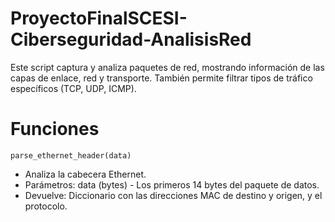 # ProyectoFinalSCESI-Ciberseguridad-AnalisisRed
Este script captura y analiza paquetes de red, mostrando información de las capas de enlace, red y transporte. También permite filtrar tipos de tráfico específicos (TCP, UDP, ICMP).

# Funciones
```parse_ethernet_header(data)```
- Analiza la cabecera Ethernet.
- Parámetros: data (bytes) - Los primeros 14 bytes del paquete de datos.
- Devuelve: Diccionario con las direcciones MAC de destino y origen, y el protocolo.

